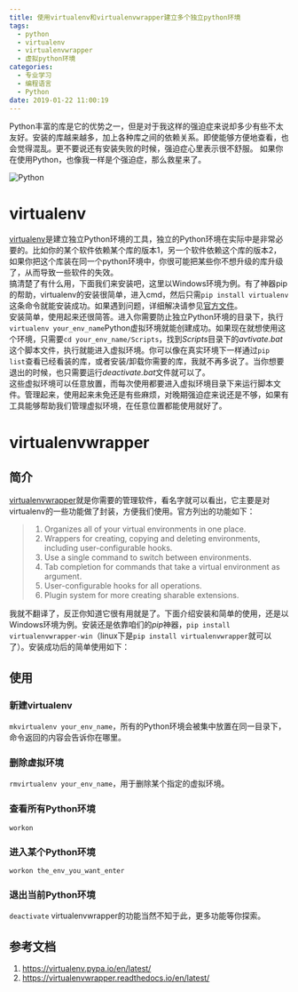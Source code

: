 ```yaml
---
title: 使用virtualenv和virtualenvwrapper建立多个独立python环境
tags:
  - python
  - virtualenv
  - virtualenvwrapper
  - 虚拟python环境
categories:
  - 专业学习
  - 编程语言
  - Python
date: 2019-01-22 11:00:19
---
```



Python丰富的库是它的优势之一，但是对于我这样的强迫症来说却多少有些不太友好。安装的库越来越多，加上各种库之间的依赖关系。即使能够方便地查看，也会觉得混乱。更不要说还有安装失败的时候，强迫症心里表示很不舒服。
如果你在使用Python，也像我一样是个强迫症，那么救星来了。

![Python](https://www.python.org/static/img/python-logo.png)
<!--more-->  

# virtualenv
[virtualenv](https://pypi.org/project/virtualenv/)是建立独立Python环境的工具，独立的Python环境在实际中是非常必要的。比如你的某个软件依赖某个库的版本1，另一个软件依赖这个库的版本2，如果你把这个库装在同一个python环境中，你很可能把某些你不想升级的库升级了，从而导致一些软件的失效。  
搞清楚了有什么用，下面我们来安装吧，这里以Windows环境为例。有了神器pip的帮助，virtualenv的安装很简单，进入cmd，然后只需`pip install virtualenv`这条命令就能安装成功。如果遇到问题，详细解决请参见[官方文件](https://virtualenv.pypa.io/en/latest/)。  
安装简单，使用起来还很简答。进入你需要防止独立Python环境的目录下，执行`virtualenv your_env_name`Python虚拟环境就能创建成功。如果现在就想使用这个环境，只需要`cd your_env_name/Scripts`，找到*Scripts*目录下的*avtivate.bat*这个脚本文件，执行就能进入虚拟环境。你可以像在真实环境下一样通过`pip list`查看已经看装的库，或者安装/卸载你需要的库，我就不再多说了。当你想要退出的时候，也只需要运行*deactivate.bat*文件就可以了。  
这些虚拟环境可以任意放置，而每次使用都要进入虚拟环境目录下来运行脚本文件。管理起来，使用起来未免还是有些麻烦，对晚期强迫症来说还是不够，如果有工具能够帮助我们管理虚拟环境，在任意位置都能使用就好了。  
# virtualenvwrapper
## 简介
[virtualenvwrapper](https://pypi.org/project/virtualenvwrapper/)就是你需要的管理软件，看名字就可以看出，它主要是对virtualenv的一些功能做了封装，方便我们使用。官方列出的功能如下：
> 1. Organizes all of your virtual environments in one place.
> 2. Wrappers for creating, copying and deleting environments, including user-configurable hooks.
> 3. Use a single command to switch between environments.
> 4. Tab completion for commands that take a virtual environment as argument.
> 5. User-configurable hooks for all operations.
> 6. Plugin system for more creating sharable extensions.

我就不翻译了，反正你知道它很有用就是了。下面介绍安装和简单的使用，还是以Windows环境为例。安装还是依靠咱们的*pip*神器，`pip install virtualenvwrapper-win`（linux下是`pip install virtualenvwrapper`就可以了）。安装成功后的简单使用如下：
## 使用
### 新建virtualenv
`mkvirtualenv your_env_name`，所有的Python环境会被集中放置在同一目录下，命令返回的内容会告诉你在哪里。
### 删除虚拟环境
`rmvirtualenv your_env_name`，用于删除某个指定的虚拟环境。
### 查看所有Python环境
`workon`
### 进入某个Python环境
`workon the_env_you_want_enter`
### 退出当前Python环境
`deactivate`
virtualenvwrapper的功能当然不知于此，更多功能等你探索。

## 参考文档

1. https://virtualenv.pypa.io/en/latest/
2. https://virtualenvwrapper.readthedocs.io/en/latest/

